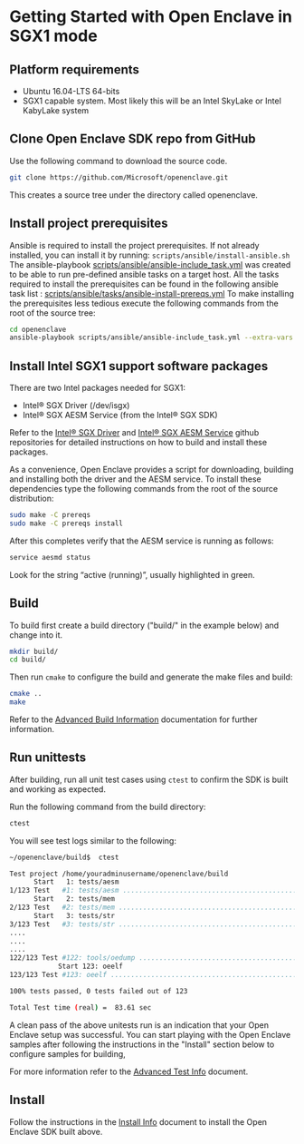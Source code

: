 # Getting Started with Open Enclave in SGX1 mode

## Platform requirements

- Ubuntu 16.04-LTS 64-bits
- SGX1 capable system. Most likely this will be an Intel SkyLake or Intel KabyLake system

## Clone Open Enclave SDK repo from GitHub

Use the following command to download the source code.

```bash
git clone https://github.com/Microsoft/openenclave.git
```

This creates a source tree under the directory called openenclave.

## Install project prerequisites

Ansible is required to install the project prerequisites. If not already installed, you can install it by running: `scripts/ansible/install-ansible.sh`
The ansible-playbook [scripts/ansible/ansible-include_task.yml](/scripts/ansible/ansible-include_task.yml) was created to be able to run pre-defined ansible tasks on a target host. All the tasks required to install the prerequisites can be found in the following ansible task list : [scripts/ansible/tasks/ansible-install-prereqs.yml](/scripts/ansible/tasks/ansible-install-prereqs.yml) To make installing the prerequisites less tedious execute the following commands from the root of the source tree:

```bash
cd openenclave
ansible-playbook scripts/ansible/ansible-include_task.yml --extra-vars "target=localhost included_task=tasks/ansible-install-prereqs.yml"
```

## Install Intel SGX1 support software packages

There are two Intel packages needed for SGX1:

- Intel® SGX Driver (/dev/isgx)
- Intel® SGX AESM Service (from the Intel® SGX SDK)

Refer to the [Intel® SGX Driver](https://github.com/01org/linux-sgx-driver) and [Intel® SGX AESM Service](https://github.com/01org/linux-sgx) github repositories for detailed instructions on how to build and install these packages.

As a convenience, Open Enclave provides a script for downloading, building and
installing both the driver and the AESM service. To install these dependencies
type the following commands from the root of the source distribution:

```bash
sudo make -C prereqs
sudo make -C prereqs install
```

After this completes verify that the AESM service is running as follows:

```bash
service aesmd status
```

Look for the string “active (running)”, usually highlighted in green.

## Build

To build first create a build directory ("build/" in the example below) and change into it.

```bash
mkdir build/
cd build/
```

Then run `cmake` to configure the build and generate the make files and build:

```bash
cmake ..
make
```

Refer to the [Advanced Build Information](AdvancedBuildInfo.md) documentation for further information.

## Run unittests

After building, run all unit test cases using `ctest` to confirm the SDK is built and working as expected.

Run the following command from the build directory:

```bash
ctest
```

You will see test logs similar to the following:

```bash
~/openenclave/build$  ctest

Test project /home/youradminusername/openenclave/build
      Start   1: tests/aesm
1/123 Test   #1: tests/aesm ...............................................................................................................   Passed    0.98 sec
      Start   2: tests/mem
2/123 Test   #2: tests/mem ................................................................................................................   Passed    0.00 sec
      Start   3: tests/str
3/123 Test   #3: tests/str ................................................................................................................   Passed    0.00 sec
....
....
....
122/123 Test #122: tools/oedump .............................................................................................................   Passed    0.00 sec
            Start 123: oeelf
123/123 Test #123: oeelf ....................................................................................................................   Passed    0.00 sec

100% tests passed, 0 tests failed out of 123

Total Test time (real) =  83.61 sec
```

A clean pass of the above unitests run is an indication that your Open Enclave setup was successful. You can start playing with the Open Enclave samples after following the instructions in the "Install" section below to configure samples for building,

For more information refer to the [Advanced Test Info](AdvancedTestInfo.md) document.

## Install

 Follow the instructions in the [Install Info](InstallInfo.md) document to install the Open Enclave SDK built above.
